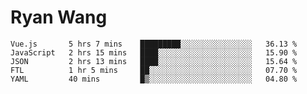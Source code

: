 # Ryan Wang

<!--START_SECTION:waka-->
```text
Vue.js       5 hrs 7 mins    █████████░░░░░░░░░░░░░░░░   36.13 % 
JavaScript   2 hrs 15 mins   ████░░░░░░░░░░░░░░░░░░░░░   15.90 % 
JSON         2 hrs 13 mins   ████░░░░░░░░░░░░░░░░░░░░░   15.64 % 
FTL          1 hr 5 mins     ██░░░░░░░░░░░░░░░░░░░░░░░   07.70 % 
YAML         40 mins         █▒░░░░░░░░░░░░░░░░░░░░░░░   04.80 % 
```
<!--END_SECTION:waka-->
